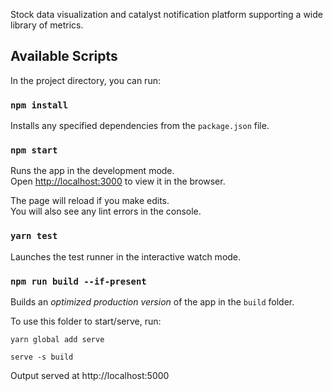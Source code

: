 Stock data visualization and catalyst notification platform supporting a wide library of metrics.

## Available Scripts

In the project directory, you can run:


### `npm install`
Installs any specified dependencies from the `package.json` file.


### `npm start`

Runs the app in the development mode.<br />
Open [http://localhost:3000](http://localhost:3000) to view it in the browser.

The page will reload if you make edits.<br />
You will also see any lint errors in the console.


### `yarn test`

Launches the test runner in the interactive watch mode.


### `npm run build --if-present`

Builds an _optimized production version_ of the app in the `build` folder.

To use this folder to start/serve, run:

`yarn global add serve`

`serve -s build`

Output served at http://localhost:5000
